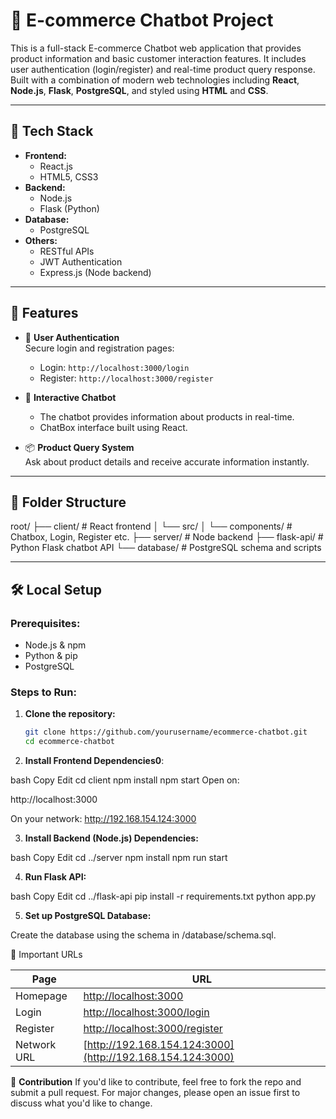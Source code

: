 # 🛒 E-commerce Chatbot Project

This is a full-stack E-commerce Chatbot web application that provides product information and basic customer interaction features. It includes user authentication (login/register) and real-time product query response. Built with a combination of modern web technologies including **React**, **Node.js**, **Flask**, **PostgreSQL**, and styled using **HTML** and **CSS**.

---

## 🔧 Tech Stack

- **Frontend:**
  - React.js
  - HTML5, CSS3
- **Backend:**
  - Node.js
  - Flask (Python)
- **Database:**
  - PostgreSQL
- **Others:**
  - RESTful APIs
  - JWT Authentication
  - Express.js (Node backend)

---

## 🚀 Features

- 🧾 **User Authentication**  
  Secure login and registration pages:
  - Login: `http://localhost:3000/login`
  - Register: `http://localhost:3000/register`

- 🤖 **Interactive Chatbot**  
  - The chatbot provides information about products in real-time.
  - ChatBox interface built using React.

- 📦 **Product Query System**  
  Ask about product details and receive accurate information instantly.

---

## 📂 Folder Structure

root/
├── client/ # React frontend
│ └── src/
│ └── components/ # Chatbox, Login, Register etc.
├── server/ # Node backend
├── flask-api/ # Python Flask chatbot API
└── database/ # PostgreSQL schema and scripts


---

## 🛠️ Local Setup

### Prerequisites:
- Node.js & npm
- Python & pip
- PostgreSQL

### Steps to Run:

1. **Clone the repository:**

   ```bash
   git clone https://github.com/yourusername/ecommerce-chatbot.git
   cd ecommerce-chatbot


2. **Install Frontend Dependencies0**:

bash
Copy
Edit
cd client
npm install
npm start
Open on:

http://localhost:3000

On your network: http://192.168.154.124:3000

3. **Install Backend (Node.js) Dependencies:**

bash
Copy
Edit
cd ../server
npm install
npm run start

4. **Run Flask API:**

bash
Copy
Edit
cd ../flask-api
pip install -r requirements.txt
python app.py

5. **Set up PostgreSQL Database:**

Create the database using the schema in /database/schema.sql.

📌 Important URLs

| Page        | URL                                                              |
| ----------- | ---------------------------------------------------------------- |
| Homepage    | [http://localhost:3000](http://localhost:3000)                   |
| Login       | [http://localhost:3000/login](http://localhost:3000/login)       |
| Register    | [http://localhost:3000/register](http://localhost:3000/register) |
| Network URL | [http://192.168.154.124:3000](http://192.168.154.124:3000)       |



🙌 **Contribution**
If you'd like to contribute, feel free to fork the repo and submit a pull request. For major changes, please open an issue first to discuss what you'd like to change.